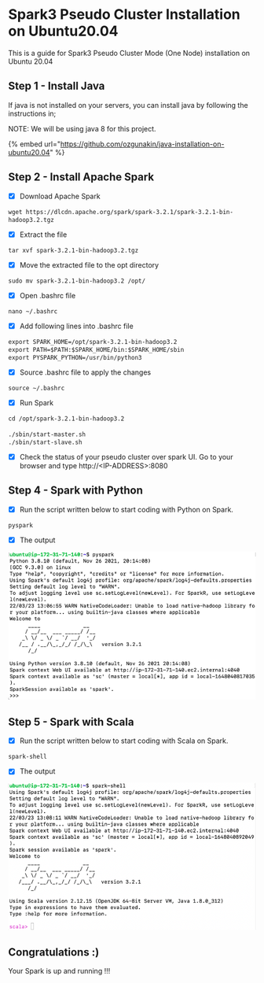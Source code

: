 # Spark3 Pseudo Cluster Installation on Ubuntu20.04

This is a guide for Spark3 Pseudo Cluster Mode (One Node) installation on Ubuntu 20.04

## Step 1 - Install Java

If java is not installed on your servers, you can install java by following the instructions in;&#x20;

NOTE: We will be using java 8 for this project.&#x20;

{% embed url="https://github.com/ozgunakin/java-installation-on-ubuntu20.04" %}

## Step 2 - Install Apache Spark

* [x] Download Apache Spark

```
wget https://dlcdn.apache.org/spark/spark-3.2.1/spark-3.2.1-bin-hadoop3.2.tgz
```

* [x] Extract the file

```
tar xvf spark-3.2.1-bin-hadoop3.2.tgz
```

* [x] Move the extracted file to the opt directory

```
sudo mv spark-3.2.1-bin-hadoop3.2 /opt/
```

* [x] Open .bashrc file

```
nano ~/.bashrc
```

* [x] Add following lines into .bashrc file

```
export SPARK_HOME=/opt/spark-3.2.1-bin-hadoop3.2 
export PATH=$PATH:$SPARK_HOME/bin:$SPARK_HOME/sbin
export PYSPARK_PYTHON=/usr/bin/python3
```

* [x] Source .bashrc file to apply the changes&#x20;

```
source ~/.bashrc
```

* [x] Run Spark

```
cd /opt/spark-3.2.1-bin-hadoop3.2

./sbin/start-master.sh
./sbin/start-slave.sh
```

* [x] Check the status of your pseudo cluster over spark UI. Go to your browser and type  http://\<IP-ADDRESS>:8080

## Step 4 - Spark with Python

* [x] Run the script written below to start coding with Python on Spark.

```
pyspark
```

* [x] The output

![](<.gitbook/assets/image (1).png>)



## Step 5 - Spark with Scala

* [x] Run the script written below to start coding with Scala on Spark.

```
spark-shell
```

* [x] The output

![](.gitbook/assets/image.png)

## Congratulations :)

Your Spark is up and running !!!
